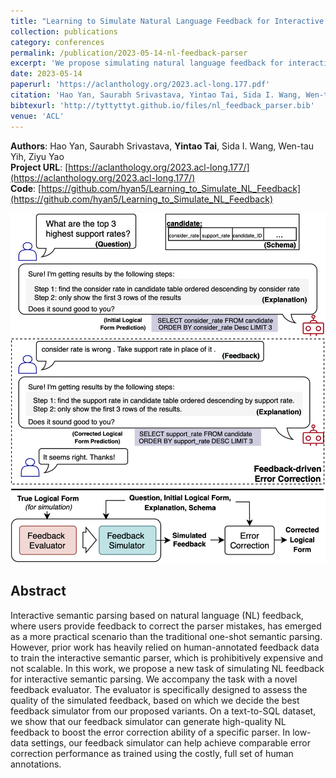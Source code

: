 ```yaml
---
title: "Learning to Simulate Natural Language Feedback for Interactive Semantic Parsing"
collection: publications
category: conferences
permalink: /publication/2023-05-14-nl-feedback-parser
excerpt: 'We propose simulating natural language feedback for interactive semantic parsing, enabling scalable training without costly human annotations and improving text-to-SQL error correction.'
date: 2023-05-14
paperurl: 'https://aclanthology.org/2023.acl-long.177.pdf'
citation: 'Hao Yan, Saurabh Srivastava, Yintao Tai, Sida I. Wang, Wen-tau Yih, and Ziyu Yao. 2023. Learning to Simulate Natural Language Feedback for Interactive Semantic Parsing. In Proceedings of the 61st Annual Meeting of the Association for Computational Linguistics (Volume 1: Long Papers), pages 3149–3170, Toronto, Canada. Association for Computational Linguistics.'
bibtexurl: 'http://tyttyttyt.github.io/files/nl_feedback_parser.bib'
venue: 'ACL'
---
```


**Authors**: Hao Yan, Saurabh Srivastava, **Yintao Tai**, Sida I. Wang, Wen-tau Yih, Ziyu Yao \
**Project URL**: [https://aclanthology.org/2023.acl-long.177/](https://aclanthology.org/2023.acl-long.177/) \
**Code**: [https://github.com/hyan5/Learning_to_Simulate_NL_Feedback](https://github.com/hyan5/Learning_to_Simulate_NL_Feedback)

![overview](/images/nl_feedback_parser_overview.png)

## Abstract
Interactive semantic parsing based on natural language (NL) feedback, where users provide feedback to correct the parser mistakes, has emerged as a more practical scenario than the traditional one-shot semantic parsing. However, prior work has heavily relied on human-annotated feedback data to train the interactive semantic parser, which is prohibitively expensive and not scalable. In this work, we propose a new task of simulating NL feedback for interactive semantic parsing. We accompany the task with a novel feedback evaluator. The evaluator is specifically designed to assess the quality of the simulated feedback, based on which we decide the best feedback simulator from our proposed variants. On a text-to-SQL dataset, we show that our feedback simulator can generate high-quality NL feedback to boost the error correction ability of a specific parser. In low-data settings, our feedback simulator can help achieve comparable error correction performance as trained using the costly, full set of human annotations.
